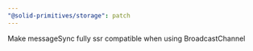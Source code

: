 ```yaml
---
"@solid-primitives/storage": patch
---
```


Make messageSync fully ssr compatible when using BroadcastChannel
